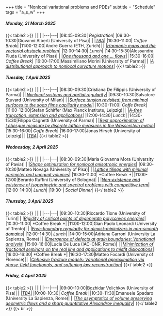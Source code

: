 +++
title = "Nonlocal variational problems and PDEs"
subtitle = "Schedule"
tags = "a_s_w"
+++


#####  Monday, 31 March 2025

{{< table2 >}}
|   |   |
|---|---|
|08:45-09:30| *Registration*|
|09:30-10:30|Giovanni Alberti (University of Pisa)|
|  |[*TBA*](/workshop1/giovanni_alberti)|
|10:30-11:00| *Coffee Break*|
|11:00-12:00|Andre Guerra (ETH, Zurich)|
|  |[*Harmonic maps and the vectorial obstacle problem*](/workshop1/andre_guerra)|
|12:00-14:30| *Lunch*|
|14:30-15:30|Alessandra Pluda (University of Pisa)|
|  |[*One thousand and one ... flows*](/workshop1/alessandra_pluda)|
|15:30-16:00| *Coffee Break*|
|16:00-17:00|Massimiliano Morini (University of Parma)|
|  |[*A distributional approach to nonlocal curvature motions*](/workshop1/massimiliano_morini)|
{{</ table2 >}}

#####  Tuesday, 1 April 2025

{{< table2 >}}
|   |   |
|---|---|
|08:30-09:30|Cristiana De Filippis (University of Parma)|
|  |[*Nonlocal systems and partial regularity*](/workshop1/cristiana_de_filippis)|
|09:30-10:30|Salvatore Stuvard (University of Milan)|
|  |[*Surface tension revisited: from minimal surfaces to the soap films capillarity model*](/workshop1/salvatore_stuvard)|
|10:30-11:00| *Coffe Break*|
|11:00-12:00|Stefan Schiffer (Max Planck Institute, Leipzig)|
|  |[*$A$-free truncation, extension and applications*](/workshop1/stefan_schiffer)|
|12:00-14:30| *Lunch*|
|14:30-15:30|Filippo Cagnetti (University of Parma)|
|  |[*Best approximation of Lebesgue measure by discrete lattice measures in the Wasserstein metric*](/workshop1/filippo_cagnetti)|
|15:30-16:00| *Coffe Break*|
|16:00-17:00|Jonas Hirsch (University of Leipzig)|
|  |[*TBA*](/workshop1/jonas_hirsch)|
{{</ table2 >}}

#####  Wednesday, 2 April 2025

{{< table2 >}}
|   |   |
|---|---|
|08:30-09:30|Maria Giovanna Mora (University of Pavia)|
|  |[*Shape optimization for nonlocal anisotropic energies*](/workshop1/maria_giovanna_mora)|
|09:30-10:30|Matteo Novaga (University of Pisa)|
|  |[*Lattice tilings with minimal perimeter and unequal volumes*](/workshop1/matteo_novaga)|
|10:30-11:00| *Coffee Break *|
|11:00-12:00|Berardo Ruffini (University of Bologna)|
|  |[*Non-existence and existence of isoperimetric and spectral problems with competitive term*](/workshop1/berardo_ruffini)|
|12:00-14:00| *Lunch*|
|19:30-| *Social Dinner*|
{{</ table2 >}}

#####  Thursday, 3 April 2025

{{< table2 >}}
|   |   |
|---|---|
|09:30-10:30|Riccardo Tione (University of Turin)|
|  |[*Rigidity of critical points of degenerate polyconvex energies*](/workshop1/riccardo_tione)|
|10:30-11:00| *Coffee Break *|
|11:00-12:00|Gian Paolo Leonardi (University of Trento)|
|  |[*Free-boundary regularity for almost-minimizers in non-smooth domains*](/workshop1/gian_paolo_leonardi)|
|12:00-14:30| *Lunch*|
|14:00-15:00|Adriana Garroni (University La Sapienza, Rome)|
|  |[*Emergence of defects at grain boundaries: Variational analysis*](/workshop1/adriana_garroni)|
|15:00-16:00|Lucia De Luca (IAC-CNR, Rome)|
|  |[*Minimization of fractional seminars on the real line and applications to misfit dislocations*](/workshop1/lucia_de_luca)|
|16:00-16:30| *Coffee Break *|
|16:30-17:30|Matteo Focardi (University of Florence)|
|  |[*Cohesive fracture models: Variational approximation via phase-field functionals, and softening law reconstruction*](/workshop1/matteo_focardi)|
{{</ table2 >}}

#####  Friday, 4 April 2025

{{< table2 >}}
|   |   |
|---|---|
|09:00-10:00|Bozhidar Velichkov (University of Pisa)|
|  |[*TBA*](/workshop1/bozhidar_velichkov)|
|10:00-10:30| *Coffee Break*|
|10:30-11:30|Emanuele Spadaro (University La Sapienza, Rome)|
|  |[*The asymptotics of volume preserving geometric flows and a sharp quantitative Alexandrov inequality*](/workshop1/emanuele_spadaro)|
{{</ table2 >}}
{{< br >}}